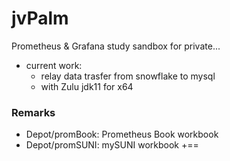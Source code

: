 # jvPalm
Prometheus & Grafana study sandbox for private...
- current work: 
  - relay data trasfer from  snowflake to mysql
  - with Zulu jdk11 for x64

### Remarks
- Depot/promBook: Prometheus Book workbook
- Depot/promSUNI: mySUNI workbook
+==
